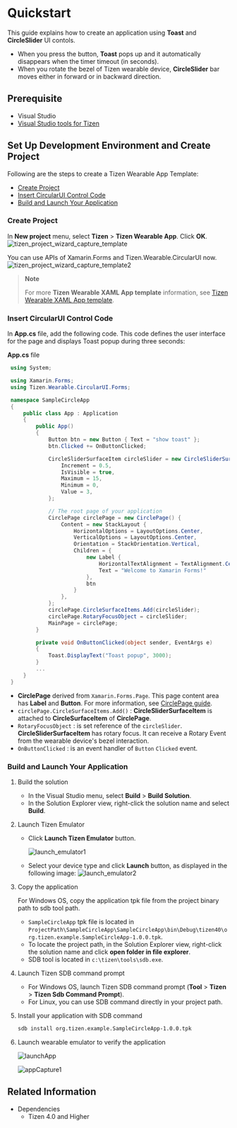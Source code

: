 # Quickstart

This guide explains how to create an application using **Toast** and **CircleSlider** UI contols. 

- When you press the button, **Toast** pops up and it automatically disappears when the timer timeout (in seconds).
- When you rotate the bezel of Tizen wearable device, **CircleSlider** bar moves either in forward or in backward direction.

## Prerequisite

- Visual Studio
- [Visual Studio tools for Tizen](../../../../vstools/install.md)

## Set Up Development Environment and Create Project

Following are the steps to create a Tizen Wearable App Template:

- [Create Project](#create-project)
- [Insert CircularUI Control Code](#insert-circularui-control-code)
- [Build and Launch Your Application](#build-and-launch-your-application)

### Create Project

In **New project** menu, select **Tizen** > **Tizen Wearable App**. Click **OK**.
    ![tizen_project_wizard_capture_template](media/tizen_project_wizard_capture_template.png)

You can use APIs of Xamarin.Forms and Tizen.Wearable.CircularUI now.
    ![tizen_project_wizard_capture_template2](media/tizen_project_wizard_capture_template2.png)

   > **Note**
   >
   > For more **Tizen Wearable XAML App template** information, see [Tizen Wearable XAML App template](quickstart_tizenxamlapptemplate.md).

### Insert CircularUI Control Code

In **App.cs** file, add the following code. This code defines the user interface for the page and displays Toast popup during three seconds:

   **App.cs** file
   ```csharp
    using System;

    using Xamarin.Forms;
    using Tizen.Wearable.CircularUI.Forms;

    namespace SampleCircleApp
    {
        public class App : Application
        {
            public App()
            {
                Button btn = new Button { Text = "show toast" };
                btn.Clicked += OnButtonClicked;

                CircleSliderSurfaceItem circleSlider = new CircleSliderSurfaceItem() {
                    Increment = 0.5,
                    IsVisible = true,
                    Maximum = 15,
                    Minimum = 0,
                    Value = 3,
                };

                // The root page of your application
                CirclePage circlePage = new CirclePage() {
                    Content = new StackLayout {
                        HorizontalOptions = LayoutOptions.Center,
                        VerticalOptions = LayoutOptions.Center,
                        Orientation = StackOrientation.Vertical,
                        Children = {
                            new Label {
                                HorizontalTextAlignment = TextAlignment.Center,
                                Text = "Welcome to Xamarin Forms!"
                            },
                            btn
                        }
                    },
                };
                circlePage.CircleSurfaceItems.Add(circleSlider);
                circlePage.RotaryFocusObject = circleSlider;
                MainPage = circlePage;
            }

            private void OnButtonClicked(object sender, EventArgs e)
            {
                Toast.DisplayText("Toast popup", 3000);
            }
            ...
        }
    }

   ```

- **CirclePage** derived from `Xamarin.Forms.Page`. This page content area has **Label** and **Button**.
    For more information, see [CirclePage guide](https://samsung.github.io/Tizen.CircularUI/guide/CirclePage.html).
- `circlePage.CircleSurfaceItems.Add()` : **CircleSliderSurfaceItem** is attached to **CircleSurfaceItem** of  **CirclePage**.
- `RotaryFocusObject` : is set reference of the `circleSlider`. **CircleSliderSurfaceItem** has rotary focus. It can receive a Rotary Event from the wearable device's bezel interaction.
- `OnButtonClicked` : is an event handler of `Button` `Clicked` event.

### Build and Launch Your Application

1. Build the solution
    - In the Visual Studio menu, select **Build** > **Build Solution**.
    - In the Solution Explorer view, right-click the solution name and select **Build**.

2. Launch Tizen Emulator

    - Click **Launch Tizen Emulator** button.

        ![launch_emulator1](media/launch_emulator1_wxaml.png)

    - Select your device type and click **Launch** button, as displayed in the following image:
        ![launch_emulator2](media/launch_emulator2.png)

3. Copy the application

    For Windows OS, copy the application tpk file from the project binary path to sdb tool path.
    - `SampleCircleApp` tpk file is located in `ProjectPath\SampleCircleApp\SampleCircleApp\bin\Debug\tizen40\org.tizen.example.SampleCircleApp-1.0.0.tpk`.
    - To locate the project path, in the Solution Explorer view, right-click the solution name and click **open folder in file explorer**.
    - SDB tool is located in `c:\tizen\tools\sdb.exe`.

4. Launch Tizen SDB command prompt

    - For Windows OS, launch Tizen SDB command prompt (**Tool** > **Tizen** > **Tizen Sdb Command Prompt**).
    - For Linux, you can use SDB command directly in your project path.

5. Install your application with SDB command

    ```bash
    sdb install org.tizen.example.SampleCircleApp-1.0.0.tpk
    ```
6. Launch wearable emulator to verify the application

    ![launchApp](media/launch_app.png)

    ![appCapture1](media/app_capture1.png)

## Related Information

- Dependencies
  - Tizen 4.0 and Higher
